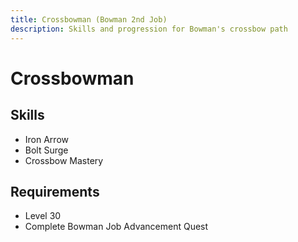 ```yaml
---
title: Crossbowman (Bowman 2nd Job)
description: Skills and progression for Bowman's crossbow path
---
```


# Crossbowman

## Skills
- Iron Arrow
- Bolt Surge
- Crossbow Mastery

## Requirements
- Level 30
- Complete Bowman Job Advancement Quest